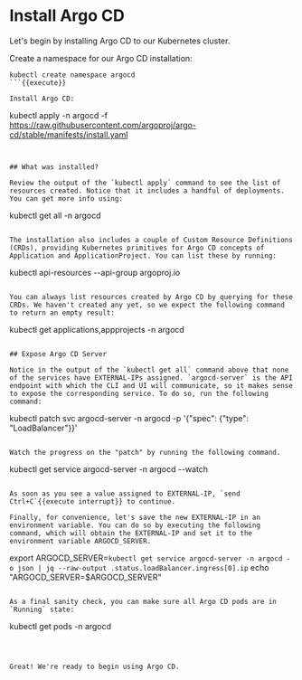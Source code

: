 # Install Argo CD

Let's begin by installing Argo CD to our Kubernetes cluster.

Create a namespace for our Argo CD installation:
```
kubectl create namespace argocd
```{{execute}}

Install Argo CD:
```
kubectl apply -n argocd -f https://raw.githubusercontent.com/argoproj/argo-cd/stable/manifests/install.yaml
```{{execute}}


## What was installed?

Review the output of the `kubectl apply` command to see the list of resources created. Notice that it includes a handful of deployments. You can get more info using:
```
kubectl get all -n argocd
```{{execute}}

The installation also includes a couple of Custom Resource Definitions (CRDs), providing Kubernetes primitives for Argo CD concepts of Application and ApplicationProject. You can list these by running:
```
kubectl api-resources --api-group argoproj.io 
```{{execute}}

You can always list resources created by Argo CD by querying for these CRDs. We haven't created any yet, so we expect the following command to return an empty result:
```
kubectl get applications,appprojects -n argocd
```{{execute}}

## Expose Argo CD Server

Notice in the output of the `kubectl get all` command above that none of the services have EXTERNAL-IPs assigned. `argocd-server` is the API endpoint with which the CLI and UI will communicate, so it makes sense to expose the corresponding service. To do so, run the following command:
```
kubectl patch svc argocd-server -n argocd -p '{"spec": {"type": "LoadBalancer"}}'
```{{execute}}

Watch the progress on the "patch" by running the following command.
```
kubectl get service argocd-server -n argocd --watch
```{{execute}}

As soon as you see a value assigned to EXTERNAL-IP, `send Ctrl+C`{{execute interrupt}} to continue.

Finally, for convenience, let's save the new EXTERNAL-IP in an environment variable. You can do so by executing the following command, which will obtain the EXTERNAL-IP and set it to the environment variable ARGOCD_SERVER.
```
export ARGOCD_SERVER=`kubectl get service argocd-server -n argocd -o json | jq --raw-output .status.loadBalancer.ingress[0].ip`
echo "ARGOCD_SERVER=$ARGOCD_SERVER"
```{{execute}}

As a final sanity check, you can make sure all Argo CD pods are in `Running` state:
```
kubectl get pods -n argocd
```{{execute}}



Great! We're ready to begin using Argo CD.